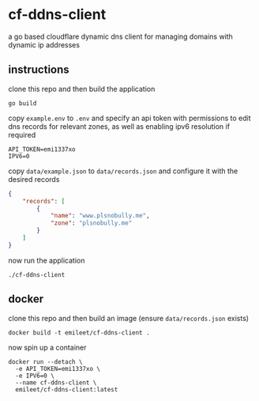 # cf-ddns-client

a go based cloudflare dynamic dns client for managing domains with dynamic ip addresses

## instructions

clone this repo and then build the application

```shell
go build
```

copy `example.env` to `.env` and specify an api token with permissions to edit dns records for relevant zones, as well as enabling ipv6 resolution if required
```shell
API_TOKEN=emi1337xo
IPV6=0
```

copy `data/example.json` to `data/records.json` and configure it with the desired records
```json
{
    "records": [
        {
            "name": "www.plsnobully.me",
            "zone": "plsnobully.me"
        }
    ]
}
```

now run the application
```shell
./cf-ddns-client
```

## docker

clone this repo and then build an image (ensure `data/records.json` exists)

```shell
docker build -t emileet/cf-ddns-client .
```

now spin up a container
```shell
docker run --detach \
  -e API_TOKEN=emi1337xo \
  -e IPV6=0 \
  --name cf-ddns-client \
  emileet/cf-ddns-client:latest
```